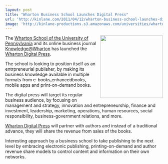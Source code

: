 ```yaml
---
layout: post
title: "Wharton Business School Launches Digital Press"
url: 'http://kinlane.com/2011/04/12/wharton-business-school-launches-digital-press/'
image: 'http://kinlane-productions.s3.amazonaws.com/universities/wharton-digital-press.png'
---
```


<img src="http://kinlane-productions.s3.amazonaws.com/universities/wharton-digital-press.png" alt="" width="200" align="right" />The [Wharton School of the University of Pennsylvania][1] and its online business journal [Knowledge@Wharton][2] has launched the [Wharton Digital Press][3].

The school is looking to position itself as an entrpreneurial publisher, by making its business knowledge available in multiple formats from e-books,enhancedbooks, mobile apps and print-on-demand books.

The digital press will target its regular business audience, by focusing on management and strategy, innovation and entrepreneurship, finance and investment, leadership, marketing, operations, human resources, social responsibility, business-government relations, and more.

[Wharton Digital Press][3] will partner with authors and instead of a traditional advance, they will share the revenue from sales of the books.

Interesting approach by a business school to take publishing to the next level by embracing electronic publishing, printing-on-demand and author revenue share models to control content and information on their own networks.

   [1]: http://executiveeducation.wharton.upenn.edu/ (Wharton School of the University of Pennsylvania)
   [2]: http://knowledge.wharton.upenn.edu/ (Knowledge@Wharton)
   [3]: http://wdp.wharton.upenn.edu/ (Wharton Digital Press)
